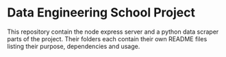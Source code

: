 # Data Engineering School Project

This repository contain the node express server and a python data scraper parts of the project.
Their folders each contain their own README files listing their purpose, dependencies and usage.